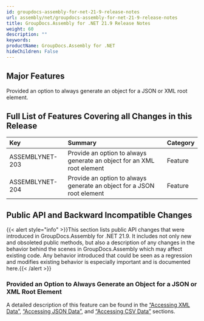 ```yaml
---
id: groupdocs-assembly-for-net-21-9-release-notes
url: assembly/net/groupdocs-assembly-for-net-21-9-release-notes
title: GroupDocs.Assembly for .NET 21.9 Release Notes
weight: 60
description: ""
keywords: 
productName: GroupDocs.Assembly for .NET
hideChildren: False
---
```

## Major Features

Provided an option to always generate an object for a JSON or XML root element.

## Full List of Features Covering all Changes in this Release

| Key             | Summary                                                      | Category |
| :-------------- | :----------------------------------------------------------- | :------- |
| ASSEMBLYNET-203 | Provide an option to always generate an object for an XML root element | Feature  |
| ASSEMBLYNET-204 | Provide an option to always generate an object for a JSON root element | Feature  |

## Public API and Backward Incompatible Changes

{{< alert style="info" >}}This section lists public API changes that were introduced in GroupDocs.Assembly for .NET 21.9. It includes not only new and obsoleted public methods, but also a description of any changes in the behavior behind the scenes in GroupDocs.Assembly which may affect existing code. Any behavior introduced that could be seen as a regression and modifies existing behavior is especially important and is documented here.{{< /alert >}}

### Provided an Option to Always Generate an Object for a JSON or XML Root Element

A detailed description of this feature can be found in the [“Accessing XML Data”](https://docs.groupdocs.com/assembly/net/groupdocs-assembly-engine-apis/#accessing-xml-data), [“Accessing JSON Data”](https://docs.groupdocs.com/assembly/net/groupdocs-assembly-engine-apis/#accessing-json-data), and [“Accessing CSV Data”](https://docs.groupdocs.com/assembly/net/groupdocs-assembly-engine-apis/#accessing-csv-data) sections.